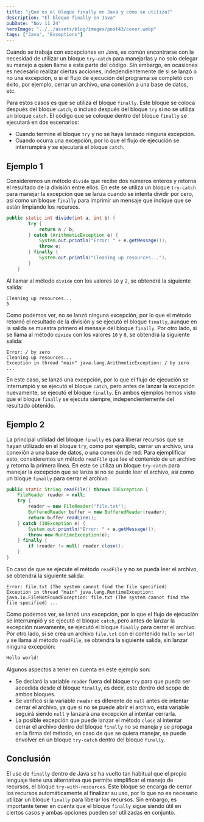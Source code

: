 ```yaml
---
title: "¿Qué es el bloque finally en Java y cómo se utiliza?"
description: "El bloque finally en Java"
pubDate: "Nov 11 24"
heroImage: "../../assets/blog/images/post43/cover.webp"
tags: ["Java", "Exceptions"]
---
```


Cuando se trabaja con excepciones en Java, es común encontrarse con la necesidad de utilizar un bloque `try-catch` para manejarlas y no solo delegar su manejo a quien llame a esta parte del código. Sin embargo, en ocasiones es necesario realizar ciertas acciones, independientemente de si se lanzó o no una excepción, o si el flujo de ejecución del programa se completó con éxito, por ejemplo, cerrar un archivo, una conexión a una base de datos, etc.

Para estos casos es que se utiliza el bloque `finally`. Este bloque se coloca después del bloque `catch`, o incluso después del bloque `try` si no se utiliza un bloque `catch`. El código que se coloque dentro del bloque `finally` se ejecutará en dos escenarios:

- Cuando termine el bloque `try` y no se haya lanzado ninguna excepción.
- Cuando ocurra una excepción, por lo que el flujo de ejecución se interrumpirá y se ejecutará el bloque `catch`.

## Ejemplo 1

Consideremos un método `divide` que recibe dos números enteros y retorna el resultado de la división entre ellos. En este se utiliza un bloque `try-catch` para manejar la excepción que se lanza cuando se intenta dividir por cero, así como un bloque `finally` para imprimir un mensaje que indique que se están limpiando los recursos.

```java
public static int divide(int a, int b) {
        try {
            return a / b;
        } catch (ArithmeticException e) {
            System.out.println("Error: " + e.getMessage());
            throw e;
        } finally {
            System.out.println("Cleaning up resources...");
        }
    }
```

Al llamar al método `divide` con los valores `10` y `2`, se obtendrá la siguiente salida:

```
Cleaning up resources...
5
```

Como podemos ver, no se lanzó ninguna excepción, por lo que el método retornó el resultado de la división y se ejecutó el bloque `finally`, aunque en la salida se muestra primero el mensaje del bloque `finally`. Por otro lado, si se llama al método `divide` con los valores `10` y `0`, se obtendrá la siguiente salida:

```
Error: / by zero
Cleaning up resources...
Exception in thread "main" java.lang.ArithmeticException: / by zero ...
```

En este caso, se lanzó una excepción, por lo que el flujo de ejecución se interrumpió y se ejecutó el bloque `catch`, pero antes de lanzar la excepción nuevamente, se ejecutó el bloque `finally`. En ambos ejemplos hemos visto que el bloque `finally` se ejecuta siempre, independientemente del resultado obtenido.

## Ejemplo 2

La principal utilidad del bloque `finally` es para liberar recursos que se hayan utilizado en el bloque `try`, como por ejemplo, cerrar un archivo, una conexión a una base de datos, o una conexión de red. Para ejemplificar esto, consideremos un método `readFile` que lee el contenido de un archivo y retorna la primera línea. En este se utiliza un bloque `try-catch` para manejar la excepción que se lanza si no se puede leer el archivo, así como un bloque `finally` para cerrar el archivo.

```java
public static String readFile() throws IOException {
    FileReader reader = null;
    try {
        reader = new FileReader("file.txt");
        BufferedReader buffer = new BufferedReader(reader);
        return buffer.readLine();
    } catch (IOException e) {
        System.out.println("Error: " + e.getMessage());
        throw new RuntimeException(e);
    } finally {
        if (reader != null) reader.close();
    }
}
```

En caso de que se ejecute el método `readFile` y no se pueda leer el archivo, se obtendrá la siguiente salida:

```
Error: file.txt (The system cannot find the file specified)
Exception in thread "main" java.lang.RuntimeException: java.io.FileNotFoundException: file.txt (The system cannot find the file specified) ...
```

Como podemos ver, se lanzó una excepción, por lo que el flujo de ejecución se interrumpió y se ejecutó el bloque `catch`, pero antes de lanzar la excepción nuevamente, se ejecutó el bloque `finally` para cerrar el archivo. Por otro lado, si se crea un archivo `file.txt` con el contenido `Hello world!` y se llama al método `readFile`, se obtendrá la siguiente salida, sin lanzar ninguna excepción:

```java
Hello world!
```

Algunos aspectos a tener en cuenta en este ejemplo son:

- Se declaró la variable `reader` fuera del bloque `try` para que pueda ser accedida desde el bloque `finally`, es decir, este dentro del scope de ambos bloques.
- Se verificó si la variable `reader` es diferente de `null` antes de intentar cerrar el archivo, ya que si no se puede abrir el archivo, esta variable seguirá siendo `null` y lanzará una excepción al intentar cerrarla.
- La posible excepción que puede lanzar el método `close` al intentar cerrar el archivo dentro del bloque `finally` no se maneja y se propaga en la firma del método, en caso de que se quiera manejar, se puede envolver en un bloque `try-catch` dentro del bloque `finally`.

## Conclusión

El uso de `finally` dentro de Java se ha vuelto tan habitual que el propio lenguaje tiene una alternativa que permite simplificar el manejo de recursos, el bloque `try-with-resources`. Este bloque se encarga de cerrar los recursos automáticamente al finalizar su uso, por lo que no es necesario utilizar un bloque `finally` para liberar los recursos. Sin embargo, es importante tener en cuenta que el bloque `finally` sigue siendo útil en ciertos casos y ambas opciones pueden ser utilizadas en conjunto.
